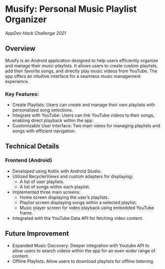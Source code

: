 # Musify: Personal Music Playlist Organizer
*AppDev Hack Challenge 2021*

## Overview
Musify is an Android application designed to help users efficiently organize and manage their music playlists. It allows users to create custom playlists, add their favorite songs, and directly play music videos from YouTube. The app offers an intuitive interface for a seamless music management experience.

### Key Features:
- Create Playlists: Users can create and manage their own playlists with personalized song selections.
- Integrate with YouTube: Users can link YouTube videos to their songs, enabling direct playback within the app.
- Customizable User Interface: Two main views for managing playlists and songs with efficient navigation.

## Technical Details
### Frontend (Android)
- Developed using Kotlin with Android Studio.
- Utilized RecyclerViews and custom adapters for displaying:
  - A list of user playlists.
  - A list of songs within each playlist.
- Implemented three main screens:
  - Home screen displaying the user’s playlists.
  - Playlist screen displaying songs within a selected playlist.
  - Music player screen for video playback using embedded YouTube frame.
- Integrated with the YouTube Data API for fetching video content.

## Future Improvement
- Expanded Music Discovery: Deeper integration with Youtube API to allow users to search videos within the app for an even wider range of content.
- Offline Playlists: Allow users to download playlists for offline listening.
